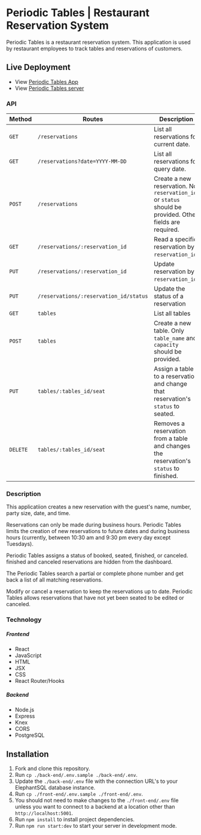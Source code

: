 # Periodic Tables | Restaurant Reservation System

Periodic Tables is a restaurant reservation system. 
This application is used by restaurant employees to track tables and reservations of customers.

## Live Deployment
- View [Periodic Tables App](https://restaurant-v1-frontend.herokuapp.com/)
- View [Periodic Tables server](https://restaurant-v1-backend.herokuapp.com/)

### API
| Method | Routes | Description                                                      |
| ------ | ------ | ------------------------------------- |
| `GET`  |  `/reservations`  | List all reservations for current date. |
| `GET`  | `/reservations?date=YYYY-MM-DD`| List all reservations for query date. |
| `POST` | `/reservations` | Create a new reservation. No `reservation_id` or `status` should be provided. Other fields are required. |
| `GET` | `/reservations/:reservation_id` | Read a specific reservation by `reservation_id`. |
| `PUT` | `/reservations/:reservation_id` | Update reservation by `reservation_id`' |
| `PUT` | `/reservations/:reservation_id/status` | Update the status of a reservation |
| `GET` | `tables` | List all tables |
| `POST` | `tables` | Create a new table. Only `table_name` and `capacity` should be provided. |
| `PUT` | `tables/:tables_id/seat` | Assign a table to a reservation and change that reservation's `status` to seated.|
| `DELETE` | `tables/:tables_id/seat`| Removes a reservation from a table and changes the reservation's `status` to finished.|

### Description
This applicatiion creates a new reservation with the guest's name, number, party size, date, and time.

Reservations can only be made during business hours. Periodic Tables limits the creation of new reservations to future dates and during business hours (currently, between 10:30 am and 9:30 pm every day except Tuesdays).

Periodic Tables assigns a status of booked, seated, finished, or canceled. finished and canceled reservations are hidden from the dashboard.

The Periodic Tables search a partial or complete phone number and get back a list of all matching reservations.

Modify or cancel a reservation to keep the reservations up to date. Periodic Tables allows reservations that have not yet been seated to be edited or canceled.

### Technology

##### Frontend
- React	
- JavaScript	
- HTML	
- JSX	
- CSS	
- React Router/Hooks

##### Backend
- Node.js
- Express
- Knex
- CORS
- PostgreSQL

## Installation

1. Fork and clone this repository.
1. Run `cp ./back-end/.env.sample ./back-end/.env`.
1. Update the `./back-end/.env` file with the connection URL's to your ElephantSQL database instance.
1. Run `cp ./front-end/.env.sample ./front-end/.env`.
1. You should not need to make changes to the `./front-end/.env` file unless you want to connect to a backend at a location other than `http://localhost:5001`.
1. Run `npm install` to install project dependencies.
1. Run `npm run start:dev` to start your server in development mode.




